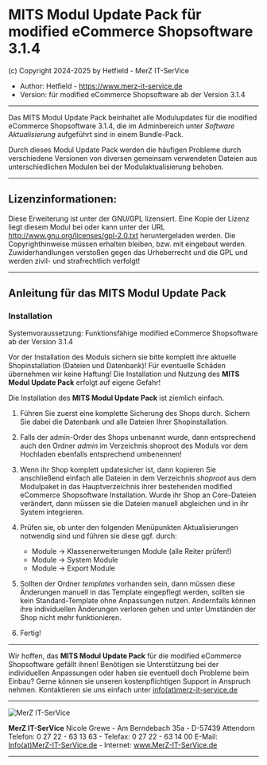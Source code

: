 # MITS Modul Update Pack für modified eCommerce Shopsoftware 3.1.4
(c) Copyright 2024-2025 by Hetfield - MerZ IT-SerVice

- Author: 	Hetfield - https://www.merz-it-service.de
- Version: 	für modified eCommerce Shopsoftware ab der Version 3.1.4

<hr />

Das MITS Modul Update Pack beinhaltet alle Modulupdates für die modified eCommerce Shopsoftware 3.1.4, die im Adminbereich unter *Software Aktualisierung* aufgeführt sind in einem Bundle-Pack.

Durch dieses Modul Update Pack werden die häufigen Probleme durch verschiedene Versionen von diversen gemeinsam verwendeten Dateien aus unterschiedlichen Modulen bei der Modulaktualisierung behoben.

<hr />

## Lizenzinformationen:

Diese Erweiterung ist unter der GNU/GPL lizensiert. Eine Kopie der Lizenz liegt diesem Modul bei
oder kann unter der URL http://www.gnu.org/licenses/gpl-2.0.txt heruntergeladen werden. Die
Copyrighthinweise müssen erhalten bleiben, bzw. mit eingebaut werden. Zuwiderhandlungen verstoßen
gegen das Urheberrecht und die GPL und werden zivil- und strafrechtlich verfolgt!

<hr />

## Anleitung für das MITS Modul Update Pack

### Installation

Systemvoraussetzung: Funktionsfähige modified eCommerce Shopsoftware ab der Version 3.1.4

Vor der Installation des Moduls sichern sie bitte komplett ihre aktuelle Shopinstallation (Dateien und Datenbank)!
Für eventuelle Schäden übernehmen wir keine Haftung!
Die Installation und Nutzung des **MITS Modul Update Pack** erfolgt auf eigene Gefahr!

Die Installation des **MITS Modul Update Pack** ist ziemlich einfach.

1. Führen Sie zuerst eine komplette Sicherung des Shops durch. Sichern Sie dabei die Datenbank und alle Dateien Ihrer Shopinstallation.

2. Falls der admin-Order des Shops unbenannt wurde, dann entsprechend auch den Ordner *admin* im Verzeichnis shoproot des Moduls vor dem Hochladen ebenfalls entsprechend umbenennen!

3. Wenn ihr Shop komplett updatesicher ist, dann kopieren Sie anschließend einfach alle Dateien in dem Verzeichnis *shoproot* aus dem Modulpaket in das Hauptverzeichnis ihrer bestehenden modified eCommerce Shopsoftware Installation.
   Wurde ihr Shop an Core-Dateien verändert, dann müssen sie die Dateien manuell abgleichen und in ihr System integrieren.

4. Prüfen sie, ob unter den folgenden Menüpunkten Aktualisierungen notwendig sind und führen sie diese ggf. durch: 
     - Module -> Klassenerweiterungen Module (alle Reiter prüfen!)
     - Module -> System Module
     - Module -> Export Module

5. Sollten der Ordner *templates* vorhanden sein, dann müssen diese Änderungen manuell in das Template eingepflegt werden, sollten sie kein Standard-Template ohne Anpassungen nutzen. 
   Andernfalls können ihre individuellen Änderungen verloren gehen und unter Umständen der Shop nicht mehr funktionieren.

6. Fertig!

<hr />

Wir hoffen, das **MITS Modul Update Pack** für die modified eCommerce Shopsoftware gefällt ihnen!
Benötigen sie Unterstützung bei der individuellen Anpassungen oder haben sie eventuell doch Probleme beim Einbau?
Gerne können sie unseren kostenpflichtigen Support in Anspruch nehmen.
Kontaktieren sie uns einfach unter <a href="https://www.merz-it-service.de/Kontakt.html">info(at)merz-it-service.de</a>

<hr />

<img src="https://www.merz-it-service.de/images/logo.png" alt="MerZ IT-SerVice" title="MerZ IT-SerVice" />

**MerZ IT-SerVice** Nicole Grewe - Am Berndebach 35a - D-57439 Attendorn
Telefon: 0 27 22 - 63 13 63 - Telefax: 0 27 22 - 63 14 00
E-Mail: <a href="https://www.merz-it-service.de/Kontakt.html">Info(at)MerZ-IT-SerVice.de</a> - Internet: <a href="https://www.merz-it-service.de">www.MerZ-IT-SerVice.de</a>

<hr />
